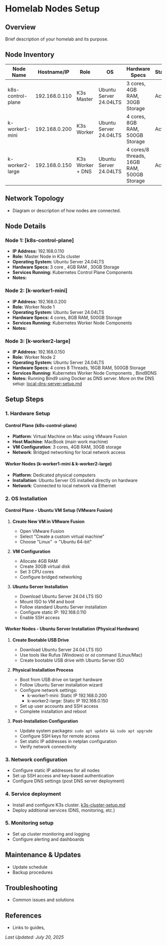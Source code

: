 # Homelab Nodes Setup

## Overview
Brief description of your homelab and its purpose.

## Node Inventory

| Node Name | Hostname/IP | Role | OS | Hardware Specs | Status |
|-----------|-------------|------|----|---------------|--------|
| k8s-control-plane | 192.168.0.110 | K3s Master | Ubuntu Server 24.04LTS | 3 cores, 4GB RAM, 30GB Storage | Active |
| k-worker1-mini | 192.168.0.200 | K3s Worker | Ubuntu Server 24.04LTS | 4 cores, 8GB RAM, 500GB Storage | Active |
| k-worker2-large | 192.168.0.150 | K3s Worker + DNS | Ubuntu Server 24.04LTS | 4 cores/8 threads, 16GB RAM, 500GB Storage | Active |

## Network Topology
- Diagram or description of how nodes are connected.

## Node Details

### Node 1: [k8s-control-plane]
- **IP Address:** 192.168.0.110
- **Role:** Master Node in K3s cluster
- **Operating System:** Ubuntu Server 24.04LTS
- **Hardware Specs:** 3 core , 4GB RAM , 30GB Storage
- **Services Running:** Kubernetes Control Plane Components
- **Notes:** 

### Node 2: [k-worker1-mini]
- **IP Address:** 192.168.0.200
- **Role:** Worker Node 1
- **Operating System:** Ubuntu Server 24.04LTS
- **Hardware Specs:** 4 cores, 8GB RAM, 500GB Storage
- **Services Running:** Kubernetes Worker Node Components
- **Notes:** 

### Node 3: [k-worker2-large]
- **IP Address:** 192.168.0.150
- **Role:** Worker Node 2
- **Operating System:** Ubuntu Server 24.04LTS
- **Hardware Specs:** 4 cores 8 Threads, 16GB RAM, 500GB Storage
- **Services Running:** Kubernetes Worker Node Components , Bind9DNS
- **Notes:** Running Bind9 using Docker as DNS server. More on the DNS setup: [local-dns-server-setup.md](./local-dns-server-setup.md) 

<!-- Repeat for each node -->

## Setup Steps

### 1. Hardware Setup

#### Control Plane (k8s-control-plane)
- **Platform**: Virtual Machine on Mac using VMware Fusion
- **Host Machine**: MacBook (main work machine)
- **VM Configuration**: 3 cores, 4GB RAM, 30GB storage
- **Network**: Bridged networking for local network access

#### Worker Nodes (k-worker1-mini & k-worker2-large)
- **Platform**: Dedicated physical computers
- **Installation**: Ubuntu Server OS installed directly on hardware
- **Network**: Connected to local network via Ethernet

### 2. OS Installation

#### Control Plane - Ubuntu VM Setup (VMware Fusion)
1. **Create New VM in VMware Fusion**
   - Open VMware Fusion
   - Select "Create a custom virtual machine"
   - Choose "Linux" → "Ubuntu 64-bit"
   
2. **VM Configuration**
   - Allocate 4GB RAM
   - Create 30GB virtual disk
   - Set 3 CPU cores
   - Configure bridged networking
   
3. **Ubuntu Server Installation**
   - Download Ubuntu Server 24.04 LTS ISO
   - Mount ISO to VM and boot
   - Follow standard Ubuntu Server installation
   - Configure static IP: 192.168.0.110
   - Enable SSH access

#### Worker Nodes - Ubuntu Server Installation (Physical Hardware)
1. **Create Bootable USB Drive**
   - Download Ubuntu Server 24.04 LTS ISO
   - Use tools like Rufus (Windows) or `dd` command (Linux/Mac)
   - Create bootable USB drive with Ubuntu Server ISO
   
2. **Physical Installation Process**
   - Boot from USB drive on target hardware
   - Follow Ubuntu Server installation wizard
   - Configure network settings:
     - k-worker1-mini: Static IP 192.168.0.200
     - k-worker2-large: Static IP 192.168.0.150
   - Set up user accounts and SSH access
   - Complete installation and reboot

3. **Post-Installation Configuration**
   - Update system packages: `sudo apt update && sudo apt upgrade`
   - Configure SSH keys for remote access
   - Set static IP addresses in netplan configuration
   - Verify network connectivity

### 3. Network configuration
- Configure static IP addresses for all nodes
- Set up SSH access and key-based authentication
- Configure DNS settings (post DNS server deployment)

### 4. Service deployment
- Install and configure K3s cluster. [k3s-cluster-setup.md](./k3s-cluster-setup.md)
- Deploy additional services (DNS, monitoring, etc.)

### 5. Monitoring setup
- Set up cluster monitoring and logging
- Configure alerting and dashboards

## Maintenance & Updates
- Update schedule
- Backup procedures

## Troubleshooting
- Common issues and solutions

## References
- Links to guides,

*Last Updated: July 20, 2025*